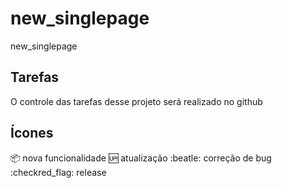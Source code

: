 # new_singlepage
new_singlepage

## Tarefas

O controle das tarefas desse projeto será realizado no github

## Ícones

:package: nova funcionalidade
:up: atualização
:beatle: correção de bug
:checkred_flag: release
